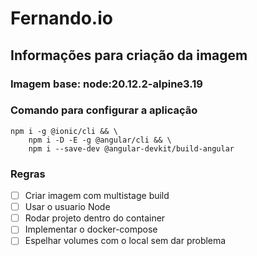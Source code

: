 # Fernando.io

## Informações para criação da imagem

### Imagem base: node:20.12.2-alpine3.19

### Comando para configurar a aplicação
```shell
npm i -g @ionic/cli && \
    npm i -D -E -g @angular/cli && \
    npm i --save-dev @angular-devkit/build-angular
```

### Regras

- [ ] Criar imagem com multistage build
- [ ] Usar o usuario Node
- [ ] Rodar projeto dentro do container
- [ ] Implementar o docker-compose
- [ ] Espelhar volumes com o local sem dar problema